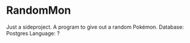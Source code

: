 # RandomMon
Just a sideproject. A program to give out a random Pokémon. 
Database: Postgres
Language: ?

